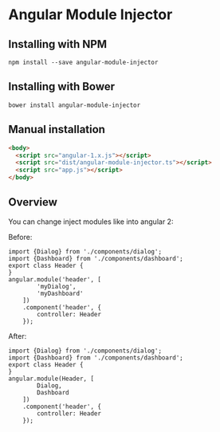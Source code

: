 # Angular Module Injector


## Installing with NPM

```
npm install --save angular-module-injector
```

## Installing with Bower

```
bower install angular-module-injector
```

## Manual installation
```html
<body>
  <script src="angular-1.x.js"></script>
  <script src="dist/angular-module-injector.ts"></script>
  <script src="app.js"></script>
</body>
```

## Overview
You can change inject modules like into angular 2:

Before:

```
import {Dialog} from './components/dialog';
import {Dashboard} from './components/dashboard';
export class Header {
}
angular.module('header', [
        'myDialog',
        'myDashboard'
    ])
    .component('header', {
        controller: Header
    });
```

After:

```
import {Dialog} from './components/dialog';
import {Dashboard} from './components/dashboard';
export class Header {
}
angular.module(Header, [
        Dialog,
        Dashboard
    ])
    .component('header', {
        controller: Header
    });
```

